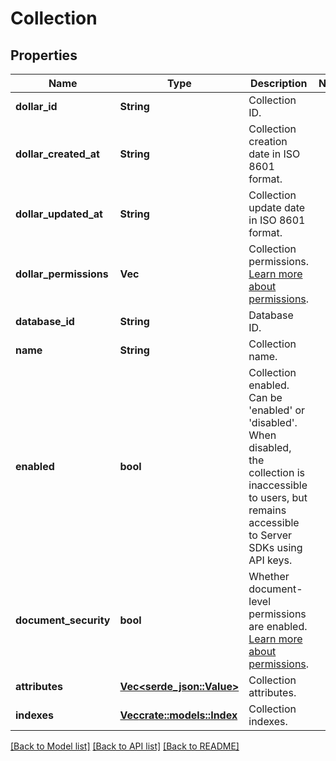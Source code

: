 # Collection

## Properties

Name | Type | Description | Notes
------------ | ------------- | ------------- | -------------
**dollar_id** | **String** | Collection ID. | 
**dollar_created_at** | **String** | Collection creation date in ISO 8601 format. | 
**dollar_updated_at** | **String** | Collection update date in ISO 8601 format. | 
**dollar_permissions** | **Vec<String>** | Collection permissions. [Learn more about permissions](https://appwrite.io/docs/permissions). | 
**database_id** | **String** | Database ID. | 
**name** | **String** | Collection name. | 
**enabled** | **bool** | Collection enabled. Can be 'enabled' or 'disabled'. When disabled, the collection is inaccessible to users, but remains accessible to Server SDKs using API keys. | 
**document_security** | **bool** | Whether document-level permissions are enabled. [Learn more about permissions](https://appwrite.io/docs/permissions). | 
**attributes** | [**Vec<serde_json::Value>**](serde_json::Value.md) | Collection attributes. | 
**indexes** | [**Vec<crate::models::Index>**](index.md) | Collection indexes. | 

[[Back to Model list]](../README.md#documentation-for-models) [[Back to API list]](../README.md#documentation-for-api-endpoints) [[Back to README]](../README.md)


